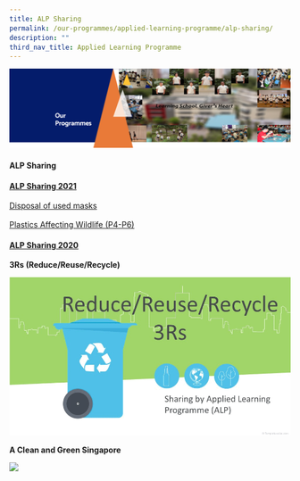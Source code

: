 ```yaml
---
title: ALP Sharing
permalink: /our-programmes/applied-learning-programme/alp-sharing/
description: ""
third_nav_title: Applied Learning Programme
---
```

<img src="/images/OurProgrammes1.png">
<h4><strong>ALP Sharing</strong></h4>
<h4><u><strong>ALP Sharing 2021</strong></u></h4>
<p><a href="/files/2021%20ALP%20Sharing%202%20-%20DIsposal%20of%20used%20masks.pdf" target="">Disposal of used masks</a><br /><br /><a href="/files/ALP%20sharing%20-Plastics%20affecting%20Wildlife%20P4-6.pdf" target="">Plastics Affecting Wildlife (P4-P6)</a></p>
<h4><u><strong>ALP Sharing 2020</strong></u></h4>
<p><strong>3Rs (Reduce/Reuse/Recycle)</strong></p>
<img src="/images/3Rs.gif">
<p><strong>A Clean and Green Singapore</strong></p>
<img src="/images/Clean%20and%20Green.gif">